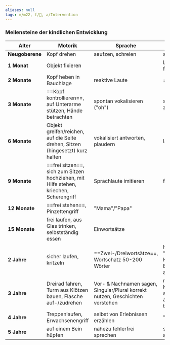 ```yaml
---
aliases: null
tags: m/m22, f/🦄, a/Intervention
---
```

### Meilensteine der kindlichen Entwicklung
| Alter       | Motorik                                                                               | Sprache                                                                       | Sozialverhalten                                                             |
| ----------- | ------------------------------------------------------------------------------------- | ----------------------------------------------------------------------------- | --------------------------------------------------------------------------- |
| **Neugoberene** | Kopf drehen                                                                           | seufzen, schreien                                                             | spontan lächeln                                                             |
| **1 Monat**     | Objekt fixieren                                                                       |                                                                               | Licht/Gesichter fixieren                                                    |
| **2 Monate**    | Kopf heben in Bauchlage                                                               | reaktive Laute                                                                | ==zurücklächeln==                                                           |
| **3 Monate**    | ==Kopf kontrollieren==, auf Unterarme stützen, Hände betrachten                           | spontan vokalisieren ("oh")                                                   | sich Stimmen zuwenden                                                       |
| **6 Monate**    | Objekt greifen/reichen, auf die Seite drehen, Sitzen (hingesetzt) kurz halten         | vokalisiert antworten, plaudern                                               | laut lachen                                                                 |
| **9 Monate**    | ==frei sitzen==, sich zum Sitzen hochziehen, mit Hilfe stehen, kriechen, Scherengriff | Sprachlaute imitieren                                                         | fremdeln                                                                    |
| **12 Monate**   | ==frei stehen==, Pinzettengriff                                                           | "Mama"/"Papa"                                                                 |                                                                             |
| **15 Monate**   | frei laufen, aus Glas trinken, selbstständig essen                                    | Einwortsätze                                                                  |                                                                             |
| **2 Jahre**     | sicher laufen, kritzeln                                                               | ==Zwei-/Dreiwortsätze==, Wortschatz 50-200 Wörter                                 | Händewaschen, "Nein" sagen, um Hilfe bitten, Bilderbuch ansehen             |
| **3 Jahre**     | Dreirad fahren, Turm aus Klötzen bauen, Flasche auf-/zudrehen                         | Vor- & Nachnamen sagen, Singular/Plural korrekt nutzen, Geschichten verstehen | mit anderen Kindern spielen, sich mit Hilfe anziehen, tagsüber trocken sein |
| **4 Jahre**     | Treppenlaufen, Erwachsenengriff                                                       | selbst von Erlebnissen erzählen                                               | "Warum?"                                                                    |
| **5 Jahre**     | auf einem Bein hüpfen                                                                 | nahezu fehlerfrei sprechen                                                    | selbstständig anziehen                                                      |
